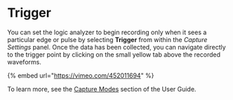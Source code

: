 # Trigger

You can set the logic analyzer to begin recording only when it sees a particular edge or pulse by selecting **Trigger** from within the _Capture Settings_ panel. Once the data has been collected, you can navigate directly to the trigger point by clicking on the small yellow tab above the recorded waveforms.

{% embed url="https://vimeo.com/452011694" %}

To learn more, see the [Capture Modes](https://saleae.gitbook.io/docs/user-guide/using-logic/using-the-trigger) section of the User Guide.

